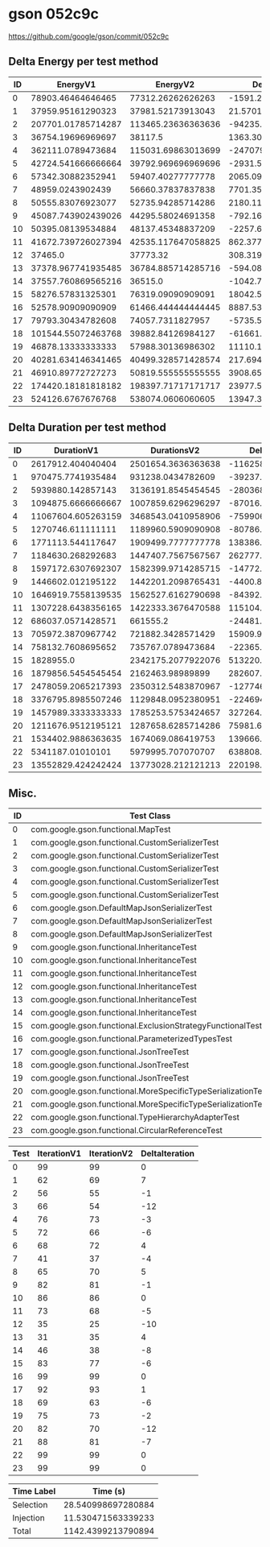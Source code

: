 # gson 052c9c


https://github.com/google/gson/commit/052c9c



## Delta Energy per test method


| ID | EnergyV1 | EnergyV2 | DeltaEnergy | σV1 | σV2 |
| --- | --- | --- | --- | --- | --- |
| 0 | 78903.46464646465 | 77312.26262626263 | -1591.2020202020212 | 23437.181332540968 | 23406.7177733429 |
| 1 | 37959.95161290323 | 37981.52173913043 | 21.570126227205037 | 5252.7459099439475 | 5096.84842551903 |
| 2 | 207701.01785714287 | 113465.23636363636 | -94235.78149350651 | 511978.81287480646 | 330623.4405659578 |
| 3 | 36754.19696969697 | 38117.5 | 1363.3030303030318 | 4993.773818071 | 6936.376462908079 |
| 4 | 362111.0789473684 | 115031.69863013699 | -247079.38031723144 | 633124.1747945942 | 296154.757159005 |
| 5 | 42724.541666666664 | 39792.969696969696 | -2931.571969696968 | 12050.668087677754 | 8326.69214574376 |
| 6 | 57342.30882352941 | 59407.40277777778 | 2065.0939542483684 | 49916.04298874892 | 57794.853626536424 |
| 7 | 48959.0243902439 | 56660.37837837838 | 7701.353988134477 | 41844.11054954248 | 55013.78270272128 |
| 8 | 50555.83076923077 | 52735.94285714286 | 2180.1120879120863 | 43004.22315918759 | 48614.44030793605 |
| 9 | 45087.743902439026 | 44295.58024691358 | -792.1636555254445 | 13432.202055826898 | 12391.017142422465 |
| 10 | 50395.08139534884 | 48137.45348837209 | -2257.627906976748 | 21345.18779775155 | 20406.236785262703 |
| 11 | 41672.739726027394 | 42535.117647058825 | 862.3779210314315 | 10151.92465324355 | 12701.235814732883 |
| 12 | 37465.0 | 37773.32 | 308.3199999999997 | 4757.78291704385 | 4560.250060862891 |
| 13 | 37378.967741935485 | 36784.885714285716 | -594.0820276497689 | 4455.29522923056 | 4215.913083757292 |
| 14 | 37557.760869565216 | 36515.0 | -1042.7608695652161 | 4274.544751680696 | 5073.066372624414 |
| 15 | 58276.57831325301 | 76319.09090909091 | 18042.5125958379 | 52518.0983742393 | 198138.32016359552 |
| 16 | 52578.90909090909 | 61466.444444444445 | 8887.535353535357 | 23509.513520305616 | 29750.303355799002 |
| 17 | 79793.30434782608 | 74057.7311827957 | -5735.573165030379 | 48962.09314640192 | 49603.06125398358 |
| 18 | 101544.55072463768 | 39882.84126984127 | -61661.70945479641 | 121464.10683801849 | 8150.50860854581 |
| 19 | 46878.13333333333 | 57988.30136986302 | 11110.168036529685 | 38442.4509181654 | 66995.19826091095 |
| 20 | 40281.634146341465 | 40499.328571428574 | 217.69442508710927 | 8690.121984762558 | 10983.010795537713 |
| 21 | 46910.89772727273 | 50819.555555555555 | 3908.657828282827 | 21453.21813644738 | 20075.469002101072 |
| 22 | 174420.18181818182 | 198397.71717171717 | 23977.53535353535 | 188360.41345917777 | 316087.27920275246 |
| 23 | 524126.6767676768 | 538074.0606060605 | 13947.383838383772 | 190671.2212100025 | 202850.53574610341 |

## Delta Duration per test method


| ID | DurationV1 | DurationsV2 | DeltaDuration |
| --- | --- | --- | --- |
| 0 | 2617912.404040404 | 2501654.3636363638 | -116258.04040404037 |
| 1 | 970475.7741935484 | 931238.0434782609 | -39237.7307152875 |
| 2 | 5939880.142857143 | 3136191.8545454545 | -2803688.288311688 |
| 3 | 1094875.6666666667 | 1007859.6296296297 | -87016.03703703708 |
| 4 | 11067604.605263159 | 3468543.0410958906 | -7599061.564167269 |
| 5 | 1270746.611111111 | 1189960.5909090908 | -80786.02020202018 |
| 6 | 1771113.544117647 | 1909499.7777777778 | 138386.23366013076 |
| 7 | 1184630.268292683 | 1447407.7567567567 | 262777.48846407374 |
| 8 | 1597172.6307692307 | 1582399.9714285715 | -14772.659340659156 |
| 9 | 1446602.012195122 | 1442201.2098765431 | -4400.802318578819 |
| 10 | 1646919.7558139535 | 1562527.6162790698 | -84392.13953488367 |
| 11 | 1307228.6438356165 | 1422333.3676470588 | 115104.72381144227 |
| 12 | 686037.0571428571 | 661555.2 | -24481.85714285716 |
| 13 | 705972.3870967742 | 721882.3428571429 | 15909.955760368728 |
| 14 | 758132.7608695652 | 735767.0789473684 | -22365.68192219676 |
| 15 | 1828955.0 | 2342175.2077922076 | 513220.2077922076 |
| 16 | 1879856.5454545454 | 2162463.98989899 | 282607.4444444445 |
| 17 | 2478059.2065217393 | 2350312.5483870967 | -127746.65813464252 |
| 18 | 3376795.8985507246 | 1129848.0952380951 | -2246947.8033126295 |
| 19 | 1457989.3333333333 | 1785253.5753424657 | 327264.2420091324 |
| 20 | 1211676.9512195121 | 1287658.6285714286 | 75981.67735191644 |
| 21 | 1534402.9886363635 | 1674069.086419753 | 139666.0977833895 |
| 22 | 5341187.01010101 | 5979995.707070707 | 638808.6969696973 |
| 23 | 13552829.424242424 | 13773028.212121213 | 220198.787878789 |

## Misc.

| ID | Test Class | Test Method |
| --- | --- | --- |
| 0 | com.google.gson.functional.MapTest | testInterfaceTypeMapWithSerializer |
| 1 | com.google.gson.functional.CustomSerializerTest | testSerializerReturnsNull |
| 2 | com.google.gson.functional.CustomSerializerTest | testSubClassSerializerInvokedForBaseClassFieldsHoldingSubClassInstances |
| 3 | com.google.gson.functional.CustomSerializerTest | testBaseClassSerializerInvokedForBaseClassFieldsHoldingSubClassInstances |
| 4 | com.google.gson.functional.CustomSerializerTest | testBaseClassSerializerInvokedForBaseClassFields |
| 5 | com.google.gson.functional.CustomSerializerTest | testSubClassSerializerInvokedForBaseClassFieldsHoldingArrayOfSubClassInstances |
| 6 | com.google.gson.DefaultMapJsonSerializerTest | testEmptyMapSerialization |
| 7 | com.google.gson.DefaultMapJsonSerializerTest | testEmptyMapNoTypeSerialization |
| 8 | com.google.gson.DefaultMapJsonSerializerTest | testNonEmptyMapSerialization |
| 9 | com.google.gson.functional.InheritanceTest | testClassWithBaseArrayFieldSerialization |
| 10 | com.google.gson.functional.InheritanceTest | testClassWithBaseCollectionFieldSerialization |
| 11 | com.google.gson.functional.InheritanceTest | testClassWithBaseFieldSerialization |
| 12 | com.google.gson.functional.InheritanceTest | testBaseSerializedAsBaseWhenSpecifiedWithExplicitType |
| 13 | com.google.gson.functional.InheritanceTest | testBaseSerializedAsSubWhenSpecifiedWithExplicitType |
| 14 | com.google.gson.functional.InheritanceTest | testBaseSerializedAsSub |
| 15 | com.google.gson.functional.ExclusionStrategyFunctionalTest | testExclusionStrategyWithMode |
| 16 | com.google.gson.functional.ParameterizedTypesTest | testParameterizedTypeWithCustomSerializer |
| 17 | com.google.gson.functional.JsonTreeTest | testJsonTreeToString |
| 18 | com.google.gson.functional.JsonTreeTest | testToJsonTree |
| 19 | com.google.gson.functional.JsonTreeTest | testToJsonTreeObjectType |
| 20 | com.google.gson.functional.MoreSpecificTypeSerializationTest | testMapOfParameterizedSubclassFields |
| 21 | com.google.gson.functional.MoreSpecificTypeSerializationTest | testMapOfSubclassFields |
| 22 | com.google.gson.functional.TypeHierarchyAdapterTest | testTypeHierarchy |
| 23 | com.google.gson.functional.CircularReferenceTest | testSelfReferenceCustomHandlerSerialization |




| Test | IterationV1 | IterationV2 | DeltaIteration |
| --- | --- | --- | --- |
| 0 | 99 | 99 | 0 |
| 1 | 62 | 69 | 7 |
| 2 | 56 | 55 | -1 |
| 3 | 66 | 54 | -12 |
| 4 | 76 | 73 | -3 |
| 5 | 72 | 66 | -6 |
| 6 | 68 | 72 | 4 |
| 7 | 41 | 37 | -4 |
| 8 | 65 | 70 | 5 |
| 9 | 82 | 81 | -1 |
| 10 | 86 | 86 | 0 |
| 11 | 73 | 68 | -5 |
| 12 | 35 | 25 | -10 |
| 13 | 31 | 35 | 4 |
| 14 | 46 | 38 | -8 |
| 15 | 83 | 77 | -6 |
| 16 | 99 | 99 | 0 |
| 17 | 92 | 93 | 1 |
| 18 | 69 | 63 | -6 |
| 19 | 75 | 73 | -2 |
| 20 | 82 | 70 | -12 |
| 21 | 88 | 81 | -7 |
| 22 | 99 | 99 | 0 |
| 23 | 99 | 99 | 0 |



| Time Label | Time (s) |
| --- | --- |
| Selection | 28.540998697280884 |
| Injection | 11.530471563339233 |
| Total | 1142.4399213790894 |


